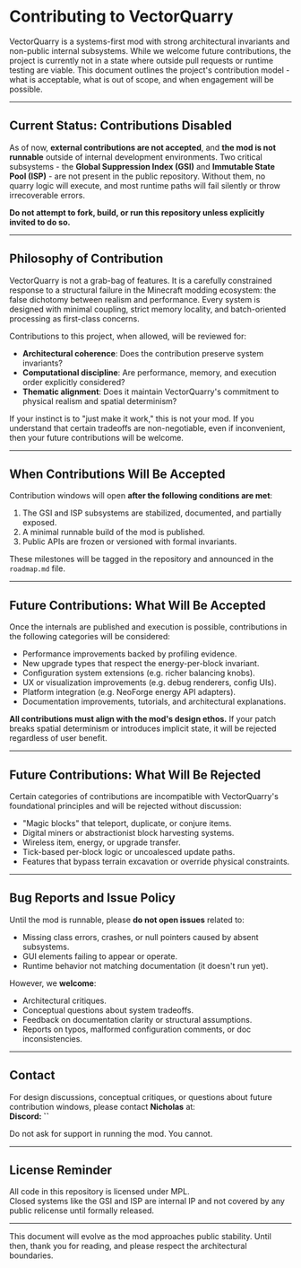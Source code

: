 # Contributing to VectorQuarry

VectorQuarry is a systems-first mod with strong architectural invariants and non-public internal subsystems. While we welcome future contributions, the project is currently not in a state where outside pull requests or runtime testing are viable. This document outlines the project's contribution model - what is acceptable, what is out of scope, and when engagement will be possible.

---

## Current Status: Contributions Disabled

As of now, **external contributions are not accepted**, and **the mod is not runnable** outside of internal development environments. Two critical subsystems - the **Global Suppression Index (GSI)** and **Immutable State Pool (ISP)** - are not present in the public repository. Without them, no quarry logic will execute, and most runtime paths will fail silently or throw irrecoverable errors.

**Do not attempt to fork, build, or run this repository unless explicitly invited to do so.**

---

## Philosophy of Contribution

VectorQuarry is not a grab-bag of features. It is a carefully constrained response to a structural failure in the Minecraft modding ecosystem: the false dichotomy between realism and performance. Every system is designed with minimal coupling, strict memory locality, and batch-oriented processing as first-class concerns.

Contributions to this project, when allowed, will be reviewed for:

- **Architectural coherence**: Does the contribution preserve system invariants?
- **Computational discipline**: Are performance, memory, and execution order explicitly considered?
- **Thematic alignment**: Does it maintain VectorQuarry's commitment to physical realism and spatial determinism?

If your instinct is to "just make it work," this is not your mod. If you understand that certain tradeoffs are non-negotiable, even if inconvenient, then your future contributions will be welcome.

---

## When Contributions Will Be Accepted

Contribution windows will open **after the following conditions are met**:

1. The GSI and ISP subsystems are stabilized, documented, and partially exposed.
2. A minimal runnable build of the mod is published.
3. Public APIs are frozen or versioned with formal invariants.

These milestones will be tagged in the repository and announced in the `roadmap.md` file.

---

## Future Contributions: What Will Be Accepted

Once the internals are published and execution is possible, contributions in the following categories will be considered:

- Performance improvements backed by profiling evidence.
- New upgrade types that respect the energy-per-block invariant.
- Configuration system extensions (e.g. richer balancing knobs).
- UX or visualization improvements (e.g. debug renderers, config UIs).
- Platform integration (e.g. NeoForge energy API adapters).
- Documentation improvements, tutorials, and architectural explanations.

**All contributions must align with the mod's design ethos.** If your patch breaks spatial determinism or introduces implicit state, it will be rejected regardless of user benefit.

---

## Future Contributions: What Will Be Rejected

Certain categories of contributions are incompatible with VectorQuarry's foundational principles and will be rejected without discussion:

- "Magic blocks" that teleport, duplicate, or conjure items.
- Digital miners or abstractionist block harvesting systems.
- Wireless item, energy, or upgrade transfer.
- Tick-based per-block logic or uncoalesced update paths.
- Features that bypass terrain excavation or override physical constraints.

---

## Bug Reports and Issue Policy

Until the mod is runnable, please **do not open issues** related to:

- Missing class errors, crashes, or null pointers caused by absent subsystems.
- GUI elements failing to appear or operate.
- Runtime behavior not matching documentation (it doesn't run yet).

However, we **welcome**:

- Architectural critiques.
- Conceptual questions about system tradeoffs.
- Feedback on documentation clarity or structural assumptions.
- Reports on typos, malformed configuration comments, or doc inconsistencies.

---

## Contact

For design discussions, conceptual critiques, or questions about future contribution windows, please contact **Nicholas** at:  
**Discord: ``**

Do not ask for support in running the mod. You cannot.

---

## License Reminder

All code in this repository is licensed under MPL.  
Closed systems like the GSI and ISP are internal IP and not covered by any public relicense until formally released.

---

This document will evolve as the mod approaches public stability. Until then, thank you for reading, and please respect the architectural boundaries.
